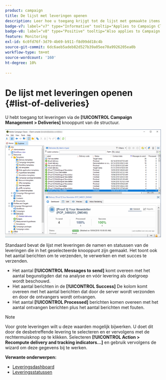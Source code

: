 ```yaml
---
product: campaign
title: De lijst met leveringen openen
description: Leer hoe u toegang krijgt tot de lijst met gemaakte items
badge-v7: label="v7" type="Informative" tooltip="Applies to Campaign Classic v7"
badge-v8: label="v8" type="Positive" tooltip="Also applies to Campaign v8"
feature: Monitoring
exl-id: 6c0fd76f-3d79-4b69-b911-f8d99dd18c4b
source-git-commit: 6dc6aeb5adeb82d527b39a05ee70a9926205ea0b
workflow-type: tm+mt
source-wordcount: '160'
ht-degree: 10%

---
```


# De lijst met leveringen openen {#list-of-deliveries}



U hebt toegang tot leveringen via de **[!UICONTROL Campaign Management > Deliveries]** knooppunt van de structuur.

![](assets/deliveries-list.png)

Standaard bevat de lijst met leveringen de namen en statussen van de leveringen die in het geselecteerde knooppunt zijn gemaakt. Het toont ook het aantal berichten om te verzenden, te verwerken en met succes te verzenden.

* Het aantal **[!UICONTROL Messages to send]** komt overeen met het aantal begunstigden dat na analyse en vóór levering als doelgroep wordt beschouwd.
* Het aantal berichten in de **[!UICONTROL Success]** De kolom komt overeen met het aantal berichten dat door de server wordt verzonden en door de ontvangers wordt ontvangen.
* Het aantal **[!UICONTROL Processed]** berichten komen overeen met het aantal ontvangen berichten plus het aantal berichten met fouten.

>[!NOTE]
>
>Voor grote leveringen wilt u deze waarden mogelijk bijwerken. U doet dit door de desbetreffende levering te selecteren en er vervolgens met de rechtermuisknop op te klikken. Selecteren **[!UICONTROL Action > Recompute delivery and tracking indicators...]** en gebruik vervolgens de wizard om deze gegevens bij te werken.

**Verwante onderwerpen:**

* [Leveringsdashboard](delivery-dashboard.md)
* [Leveringsstatussen](delivery-statuses.md)
